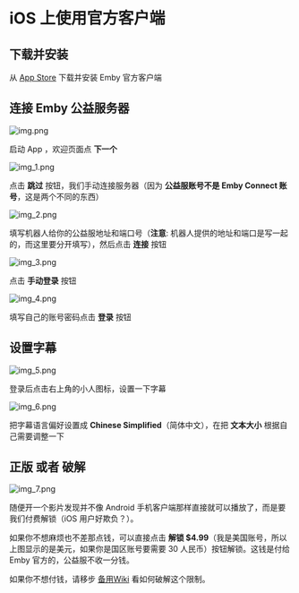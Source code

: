 # iOS 上使用官方客户端

## 下载并安装

从 [App Store](https://itunes.apple.com/us/app/emby/id992180193?ls=1&mt=8) 下载并安装 Emby 官方客户端

## 连接 Emby 公益服务器

![img.png](../assets/img.2043d578.png)

启动 App ，欢迎页面点 **下一个**

![img_1.png](../assets/img_1.5f938675.png)

点击 **跳过** 按钮，我们手动连接服务器（因为 **公益服账号不是 Emby Connect 账号**，这是两个不同的东西）

![img_2.png](../assets/img_2.bc9383ef.png)

填写机器人给你的公益服地址和端口号（**注意**: 机器人提供的地址和端口是写一起的，而这里要分开填写），然后点击 **连接** 按钮

![img_3.png](../assets/img_3.5acbcf43.png)

点击 **手动登录** 按钮

![img_4.png](../assets/img_4.4cd06e9f.png)

填写自己的账号密码点击 **登录** 按钮

## 设置字幕

![img_5.png](../assets/img_5.6cb7fcaa.png)

登录后点击右上角的小人图标，设置一下字幕

![img_6.png](../assets/img_6.68c1800c.png)

把字幕语言偏好设置成 **Chinese Simplified**（简体中文），在把 **文本大小** 根据自己需要调整一下

## 正版 或者 破解

![img_7.png](../assets/img_7.d27068fd.png)

随便开一个影片发现并不像 Android 手机客户端那样直接就可以播放了，而是要我们付费解锁（iOS 用户好欺负？）。

如果你不想麻烦也不差那点钱，可以直接点击 **解锁 $4.99**（我是美国账号，所以上图显示的是美元，如果你是国区账号要需要 30 人民币）按钮解锁。这钱是付给 Emby 官方的，公益服不收一分钱。

如果你不想付钱，请移步 [备用Wiki](https://howtogayemby.911997.xyz/use-on-various-devices/use-on-ios/use-official-client/) 看如何破解这个限制。
